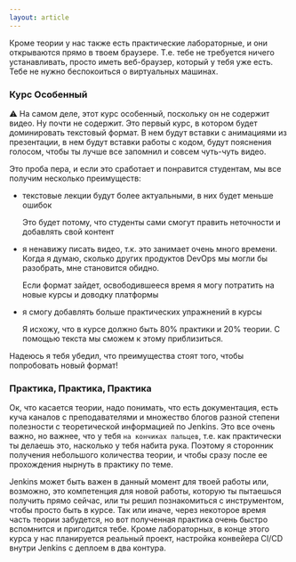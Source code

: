 ```yaml
---
layout: article
---
```


Кроме теории у нас также есть практические лабораторные, и они открываются прямо в твоем браузере. Т.е. тебе не требуется ничего устанавливать, просто иметь веб-браузер, который у тебя уже есть. Тебе не нужно беспокоиться о виртуальных машинах.


### Курс Особенный

:warning: На самом деле, этот курс особенный, поскольку он не содержит видео. Ну почти не содержит. Это первый курс, в котором будет доминировать текстовый формат. В нем будут вставки с анимациями из презентации, в нем будут вставки работы с кодом, будут пояснения голосом, чтобы ты лучше все запомнил и совсем чуть-чуть видео.

Это проба пера, и если это сработает и понравится студентам, мы все получим несколько преимуществ:

- текстовые лекции будут более актуальными, в них будет меньше ошибок
  
  Это будет потому, что студенты сами смогут править неточности и добавлять свой контент

- я ненавижу писать видео, т.к. это занимает очень много времени. Когда я думаю, сколько других продуктов DevOps мы могли бы разобрать, мне становится обидно.

  Если формат зайдет, освободившееся время я могу потратить на новые курсы и доводку платформы

- я смогу добавлять больше практических упражнений в курсы

  Я исхожу, что в курсе должно быть 80% практики и 20% теории. С помощью текста мы сможем к этому приблизиться.

Надеюсь я тебя убедил, что преимущества стоят того, чтобы попробовать новый формат!


### Практика, Практика, Практика

Ок, что касается теории, надо понимать, что есть документация, есть куча каналов с преподавателями и множество блогов разной степени полезности с теоретической информацией по Jenkins. Это все очень важно, но важнее, что у тебя `на кончиках пальцев`, т.е. как практически ты делаешь это, насколько у тебя набита рука. Поэтому я сторонник получения небольшого количества теории, и чтобы сразу после ее прохождения нырнуть в практику по теме.

Jenkins может быть важен в данный момент для твоей работы или, возможно, это компетенция для новой работы, которую ты пытаешься получить прямо сейчас, или ты решил познакомиться с инструментом, чтобы просто быть в курсе. Так или иначе, через некоторое время часть теории забудется, но вот полученная практика очень быстро вспомнится и пригодится тебе. Кроме лабораторных, в конце этого курса у нас планируется реальный проект, настройка конвейера CI/CD внутри Jenkins с деплоем в два контура.
